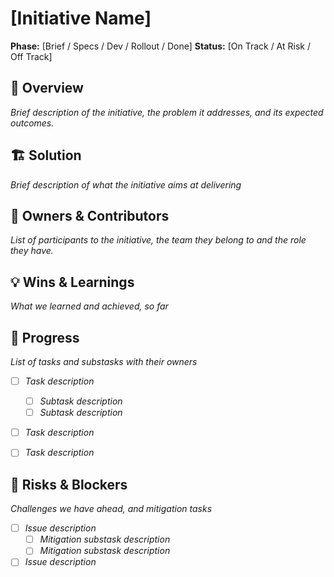 # [Initiative Name]  
**Phase:** [Brief / Specs / Dev / Rollout / Done] 
**Status:** [On Track / At Risk / Off Track] 


## 🎯 Overview
*Brief description of the initiative, the problem it addresses, and its expected outcomes.*


## 🏗️ Solution
*Brief description of what the initiative aims at delivering*


## 👥 Owners & Contributors
*List of participants to the initiative, the team they belong to and the role they have.*


## 💡 Wins & Learnings
*What we learned and achieved, so far*



## 🚧 Progress
*List of tasks and substasks with their owners*

- [ ] *Task description*
    - [ ] *Subtask description*
    - [ ] *Subtask description*
- [ ] *Task description*
- [ ] *Task description*


## 🚨 Risks & Blockers
*Challenges we have ahead, and mitigation tasks*

- [ ] *Issue description*
    - [ ] *Mitigation substask description*
    - [ ] *Mitigation substask description*
- [ ] *Issue description*
